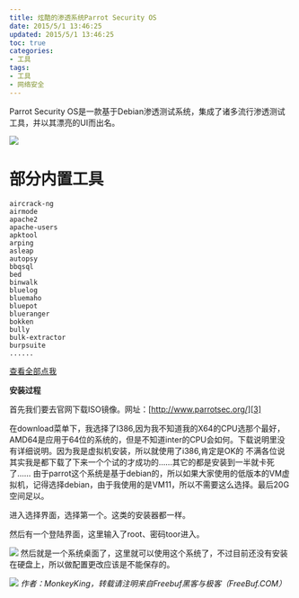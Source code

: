 ```yaml
---
title: 炫酷的渗透系统Parrot Security OS
date: 2015/5/1 13:46:25
updated: 2015/5/1 13:46:25
toc: true
categories:
- 工具
tags:
- 工具
- 网络安全
---
```

Parrot Security OS是一款基于Debian渗透测试系统，集成了诸多流行渗透测试工具，并以其漂亮的UI而出名。

![](/pictures/Parrot-Security-OS/14300153781409.jpeg)

# 部分内置工具
```
aircrack-ng
airmode
apache2
apache-users
apktool
arping
asleap
autopsy
bbqsql
bed
binwalk
bluelog
bluemaho
bluepot
blueranger
bokken
bully
bulk-extractor
burpsuite
......
```
[查看全部点我][2]
<!--more-->


**安装过程**

首先我们要去官网下载ISO镜像。网址：[http://www.parrotsec.org/][3]

在download菜单下，我选择了I386,因为我不知道我的X64的CPU选那个最好，AMD64是应用于64位的系统的，但是不知道inter的CPU会如何。下载说明里没有详细说明。因为我是虚拟机安装，所以就使用了i386,肯定是OK的 不满各位说其实我是都下载了下来一个个试的才成功的……其它的都是安装到一半就卡死了……
由于parrot这个系统是基于debian的，所以如果大家使用的低版本的VM虚拟机，记得选择debian，由于我使用的是VM11，所以不需要这么选择。最后20G空间足以。

 进入选择界面，选择第一个。这类的安装器都一样。


 然后有一个登陆界面，这里输入了root、密码toor进入。

![](/pictures/Parrot-Security-OS/14300153479571.jpeg)
 然后就是一个系统桌面了，这里就可以使用这个系统了，不过目前还没有安装在硬盘上，所以做配置更改应该是不能保存的。
 
![](/pictures/Parrot-Security-OS/14300153781409.jpeg)
 _作者：MonkeyKing，转载请注明来自Freebuf黑客与极客（FreeBuf.COM）_


  [2]: http://www.parrotsec.org/tools
  [3]: http://www.parrotsec.org/
